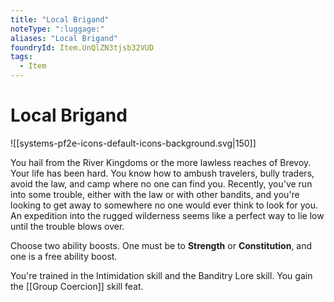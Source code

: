 ```yaml
---
title: "Local Brigand"
noteType: ":luggage:"
aliases: "Local Brigand"
foundryId: Item.UnQlZN3tjsb32VUD
tags:
  - Item
---
```


# Local Brigand
![[systems-pf2e-icons-default-icons-background.svg|150]]

You hail from the River Kingdoms or the more lawless reaches of Brevoy. Your life has been hard. You know how to ambush travelers, bully traders, avoid the law, and camp where no one can find you. Recently, you've run into some trouble, either with the law or with other bandits, and you're looking to get away to somewhere no one would ever think to look for you. An expedition into the rugged wilderness seems like a perfect way to lie low until the trouble blows over.

Choose two ability boosts. One must be to **Strength** or **Constitution**, and one is a free ability boost.

You're trained in the Intimidation skill and the Banditry Lore skill. You gain the [[Group Coercion]] skill feat.
